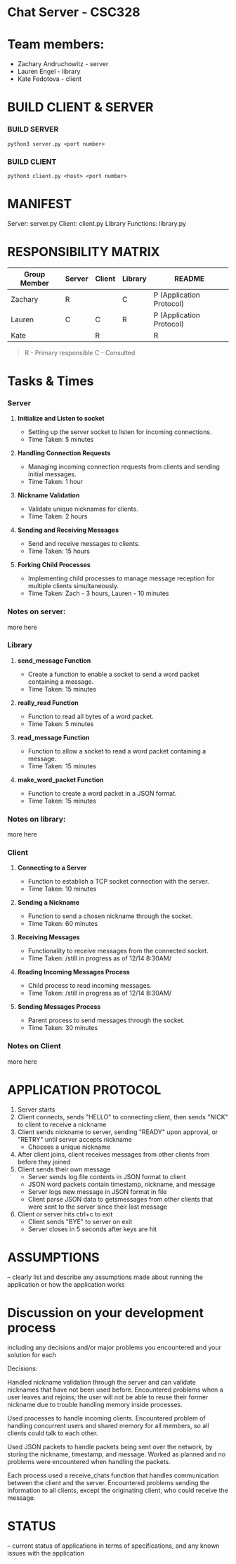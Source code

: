 # Chat Server - CSC328
# Team members:

 - Zachary Andruchowitz - server 
 - Lauren Engel - library 
 - Kate Fedotova -  client

# BUILD CLIENT & SERVER

### BUILD SERVER

    python3 server.py <port number>
    
### BUILD CLIENT

    python3 client.py <host> <port number>

# MANIFEST
Server: server.py 
Client: client.py
Library Functions: library.py


# RESPONSIBILITY MATRIX 
| **Group Member** | Server | Client | Library | README |
|------------------|--------|--------|---------|--------|
| Zachary          | R       |        |   C       |   P (Application Protocol)     |
| Lauren           |     C    |     C    |     R    |   P (Application Protocol)     |
| Kate             |        |    R    |         |    R    |

> R - Primary responsible
> C - Consulted

# Tasks & Times
### Server
1.  **Initialize and Listen to socket**
    
    -   Setting up the server socket to listen for incoming connections.
    -   Time Taken: 5 minutes
2.  **Handling Connection Requests**
    
    -   Managing incoming connection requests from clients and sending initial messages.
    -   Time Taken: 1 hour
3.  **Nickname Validation**
    
    -   Validate unique nicknames for clients.
    -   Time Taken: 2 hours
4.  **Sending and Receiving Messages**
    
    -   Send and receive messages to clients.
    -   Time Taken: 15 hours
5.  **Forking Child Processes**
    
    -   Implementing child processes to manage message reception for multiple clients simultaneously.
    -   Time Taken: Zach - 3 hours, Lauren - 10 minutes
### Notes on server:
more here

### Library
1.  **send_message Function**
    
    -   Create a function to enable a socket to send a word packet containing a message.
    -   Time Taken: 15 minutes
2.  **really_read Function**
    
    -   Function to read all bytes of a word packet.
    -   Time Taken: 5 minutes
3.  **read_message Function**

    -   Function to allow a socket to read a word packet containing a message.
    -   Time Taken: 15 minutes
5.  **make_word_packet Function**
    
    -   Function to create a word packet in a JSON format.
    -   Time Taken: 15 minutes

### Notes on library:
more here

### Client
1.  **Connecting to a Server**
    
    -   Function to establish a TCP socket connection with the server.
    -   Time Taken: 10 minutes
2.  **Sending a Nickname**
    
    -   Function to send a chosen nickname through the socket.
    -   Time Taken: 60 minutes
3.  **Receiving Messages**
    
    -   Functionality to receive messages from the connected socket.
    -   Time Taken: /still in progress as of 12/14 8:30AM/
4.  **Reading Incoming Messages Process**
    
    -   Child process to read incoming messages.
    -   Time Taken:  /still in progress as of 12/14 8:30AM/
5.  **Sending Messages Process**
    
    -   Parent process to send messages through the socket.
    -   Time Taken: 30 minutes

### Notes on Client
  more here

# APPLICATION PROTOCOL 
1. Server starts
2. Client connects, sends "HELLO" to connecting client, then sends "NICK" to client to receive a nickname
3. Client sends nickname to server, sending "READY" upon approval, or "RETRY" until server accepts nickname
   * Chooses a unique nickname
4. After client joins, client receives messages from other clients from before they joined
5. Client sends their own message
   * Server sends log file contents in JSON format to client
   * JSON word packets contain timestamp, nickname, and message
   * Server logs new message in JSON format in file
   * Client parse JSON data to getsmessages from other clients that were sent to the server since their last message  
6. Client or server hits ctrl+c to exit
   * Client sends "BYE" to server on exit
   * Server closes in 5 seconds after keys are hit

# ASSUMPTIONS 
– clearly list and describe any assumptions made about running the application or how the application works

# Discussion on your development process
 including any decisions and/or major problems you encountered and your solution for each

Decisions:

Handled nickname validation through the server and can validate nicknames that have not been used before. Encountered problems when a user leaves and rejoins; the user will not be able to reuse their former nickname due to trouble handling memory inside processes. 

Used processes to handle incoming clients. Encountered problem of handling concurrent users and shared memory for all members, so all clients could talk to each other. 

Used JSON packets to handle packets being sent over the network, by storing the nickname, timestamp, and message. Worked as planned and no problems were encountered when handling the packets.

Each process used a receive_chats function that handles communication between the client and the server. Encountered problems sending the information to all clients, except the originating client, who could receive the message.

# STATUS 
– current status of applications in terms of specifications, and any known issues with the application
